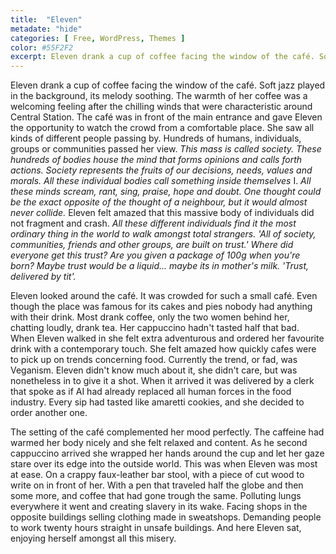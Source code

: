 ```yaml
---
title:  "Eleven"
metadate: "hide"
categories: [ Free, WordPress, Themes ]
color: #55F2F2
excerpt: Eleven drank a cup of coffee facing the window of the café. Soft jazz played in the background, its melody soothing. The warmth of her coffee was a welcoming feeling after the chilling winds that were characteristic around Central Station. The café was in front of the main entrance and gave Eleven the opportunity to watch the crowd from a comfortable place. She saw all kinds of different people passing by. Hundreds of humans, individuals, groups or communities passed her view. This mass is called society. These hundreds of bodies house the mind that forms opinions and calls forth actions. Society represents the fruits of our decisions, needs, values and morals. All these individual bodies call something inside themselves I.
---
```

Eleven drank a cup of coffee facing the window of the café. Soft jazz played in the background, its melody soothing. The warmth of her coffee was a welcoming feeling after the chilling winds that were characteristic around Central Station. The café was in front of the main entrance and gave Eleven the opportunity to watch the crowd from a comfortable place. She saw all kinds of different people passing by. Hundreds of humans, individuals, groups or communities passed her view. _This mass is called society. These hundreds of bodies house the mind that forms opinions and calls forth actions. Society represents the fruits of our decisions, needs, values and morals. All these individual bodies call something inside themselves_ I. _All these minds scream, rant, sing, praise, hope and doubt. One thought could be the exact opposite of the thought of a neighbour, but it would almost never collide._ Eleven felt amazed that this massive body of individuals did not fragment and crash. _All these different individuals find it the most ordinary thing in the world to walk amongst total strangers. 'All of society, communities, friends and other groups, are built on trust.' Where did everyone get this trust? Are you given a package of 100g when you're born? Maybe trust would be a liquid... maybe its in mother's milk. 'Trust, delivered by tit'._

Eleven looked around the café. It was crowded for such a small café. Even though the place was famous for its cakes and pies nobody had anything with their drink. Most drank coffee, only the two women behind her, chatting loudly, drank tea. Her cappuccino hadn't tasted half that bad. When Eleven walked in she felt extra adventurous and ordered her favourite drink with a contemporary touch. She felt amazed how quickly cafes were to pick up on trends concerning food. Currently the trend, or fad, was Veganism. Eleven didn't know much about it, she didn't care, but was nonetheless in to give it a shot. When it arrived it was delivered by a clerk that spoke as if AI had already replaced all human forces in the food industry. Every sip had tasted like amaretti cookies, and she decided to order another one.

The setting of the café complemented her mood perfectly. The caffeine had warmed her body nicely and she felt relaxed and content. As he second cappuccino arrived she wrapped her hands around the cup and let her gaze stare over its edge into the outside world. This was when Eleven was most at ease. On a crappy faux-leather bar stool, with a piece of cut wood to write on in front of her. With a pen that traveled half the globe and then some more, and coffee that had gone trough the same. Polluting lungs everywhere it went and creating slavery in its wake. Facing shops in the opposite buildings selling clothing made in sweatshops. Demanding people to work twenty hours straight in unsafe buildings. And here Eleven sat, enjoying herself amongst all this misery.
